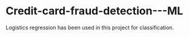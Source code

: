 # Credit-card-fraud-detection---ML
Logistics regression has been used in this project for classification.

